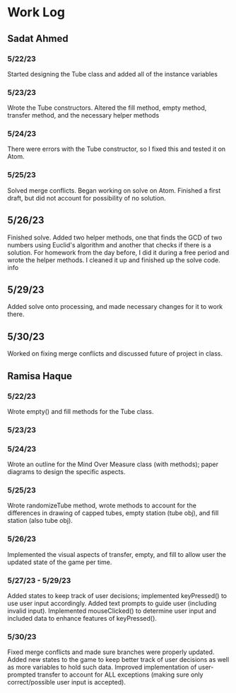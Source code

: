 # Work Log

## Sadat Ahmed

### 5/22/23
Started designing the Tube class and added all of the instance variables
### 5/23/23
Wrote the Tube constructors. Altered the fill method, empty method, transfer method, and the necessary helper methods
### 5/24/23
There were errors with the Tube constructor, so I fixed this and tested it on Atom.
### 5/25/23
Solved merge conflicts. Began working on solve on Atom. Finished a first draft, but did not account for possibility of no solution.

## 5/26/23
Finished solve. Added two helper methods, one that finds the GCD of two numbers using Euclid's algorithm and another that checks if there is a solution. For homework from the day before, I did it during a free period and wrote the helper methods. I cleaned it up and finished up the solve code.
info

## 5/29/23
Added solve onto processing, and made necessary changes for it to work there.

## 5/30/23
Worked on fixing merge conflicts and discussed future of project in class.

## Ramisa Haque

### 5/22/23
Wrote empty() and fill methods for the Tube class.
### 5/23/23

### 5/24/23
Wrote an outline for the Mind Over Measure class (with methods); paper diagrams to design the specific aspects.
### 5/25/23
Wrote randomizeTube method, wrote methods to account for the differences in drawing of capped tubes, empty station (tube obj), and fill station (also tube obj).
### 5/26/23
Implemented the visual aspects of transfer, empty, and fill to allow user the updated state of the game per time.
### 5/27/23 - 5/29/23
Added states to keep track of user decisions; implemented keyPressed() to use user input accordingly. Added text prompts to guide user (including invalid input). Implemented mouseClicked() to determine user input and included data to enhance features of keyPressed().
### 5/30/23
Fixed merge conflicts and made sure branches were properly updated. Added new states to the game to keep better track of user decisions as well as more variables to hold such data. Improved implementation of user-prompted transfer to account for ALL exceptions (making sure only correct/possible user input is accepted).
